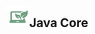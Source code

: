 # <img src="https://raw.githubusercontent.com/bobocode-projects/resources/master/image/logo_transparent_background.png" height=50/>Java Core

